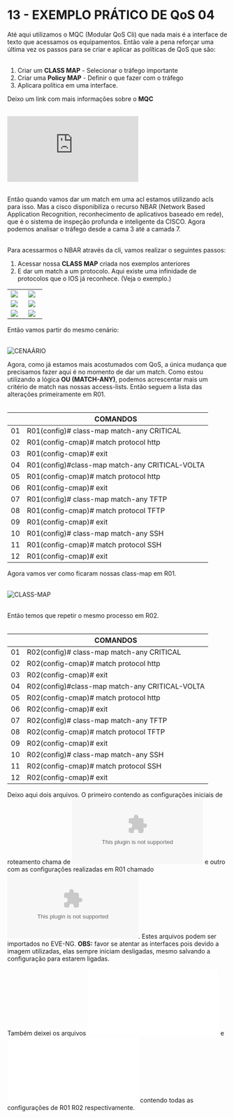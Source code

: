 # 13 - EXEMPLO PRÁTICO DE QoS 04

Até aqui utilizamos o MQC (Modular QoS Cli) que nada mais é a interface de texto que acessamos os equipamentos. Então vale a pena reforçar uma última vez os passos para se criar e aplicar as políticas de QoS que são: <br></br>

1. Criar um **CLASS MAP** - Selecionar o tráfego importante
2. Criar uma **Policy MAP** - Definir o que fazer com o tráfego
3. Aplicara política em uma interface.

Deixo um link com mais informações sobre o **MQC** <br></br>

![MQC](https://www.cisco.com/c/en/us/td/docs/ios-xml/ios/qos_mqc/configuration/15-mt/qos-mqc-15-mt-book/qos-mqc.html) <br></br>

Então quando vamos dar um match em uma acl estamos utilizando acls para isso. Mas a cisco disponibiliza o recurso NBAR (Network Based Application Recognition, reconhecimento de aplicativos baseado em rede), que é o sistema de inspeção profunda e inteligente da CISCO. Agora podemos analisar o tráfego desde a cama 3 até a camada 7. <br></br>

Para acessarmos o NBAR através da cli, vamos realizar o seguintes passos:

1. Acessar nossa **CLASS MAP** criada nos exemplos anteriores
2. E dar um match a um protocolo. Aqui existe uma infinidade de protocolos que o IOS já reconhece. (Veja o exemplo.)

<table>
    <tr >
        <td width="40%"> <img src="Imagens/02-Nbar(01).png"></img> </td>
        <td width="40%"> <img src="Imagens/02-Nbar(02).png"></img> </td>
    </tr>
    <tr >
        <td width="40%"> <img src="Imagens/02-Nbar(03).png"></img> </td>
        <td width="40%"> <img src="Imagens/02-Nbar(04).png"></img> </td>
    </tr>
    <tr>
        <td width="40%"> <img src="Imagens/02-Nbar(05).png"></img> </td>
        <td width="40%"> <img src="Imagens/02-Nbar(06).png"></img> </td>
    </tr>
</table>

Então vamos partir do mesmo cenário: <br></br>

![CENAÁRIO](Imagens/01-cenario.png)

Agora, como já estamos mais acostumados com QoS, a única mudança que precisamos fazer aqui é no momento de dar um match. Como estou utilizando a lógica **OU (MATCH-ANY)**, podemos acrescentar mais um critério de match nas nossas access-lists. Então seguem a lista das alterações primeiramente em R01. <br></br>

|      |  COMANDOS                                                                             |
| :--: | ------------------------------------------------------------------------------------- | 
| 01   | R01(config)# class-map match-any CRITICAL                                             |
| 02   | R01(config-cmap)# match protocol http                                                 |
| 03   | R01(config-cmap)# exit                                                                |
| 04   | R01(config)#class-map match-any CRITICAL-VOLTA                                        |
| 05   | R01(config-cmap)# match protocol http                                                 |
| 06   | R01(config-cmap)# exit                                                                |
| 07   | R01(config)# class-map match-any TFTP                                                 |
| 08   | R01(config-cmap)# match protocol TFTP                                                 |
| 09   | R01(config-cmap)# exit                                                                |
| 10   | R01(config)# class-map match-any SSH                                                  |
| 11   | R01(config-cmap)# match protocol SSH                                                  |
| 12   | R01(config-cmap)# exit                                                                |

Agora vamos ver como ficaram nossas class-map em R01. <br></br>

![CLASS-MAP](Imagens/03-Class-Map_R01.png) <br></br>

Então temos que repetir o mesmo processo em R02. <br></br>

|      |  COMANDOS                                                                             |
| :--: | ------------------------------------------------------------------------------------- | 
| 01   | R02(config)# class-map match-any CRITICAL                                             |
| 02   | R02(config-cmap)# match protocol http                                                 |
| 03   | R02(config-cmap)# exit                                                                |
| 04   | R02(config)#class-map match-any CRITICAL-VOLTA                                        |
| 05   | R02(config-cmap)# match protocol http                                                 |
| 06   | R02(config-cmap)# exit                                                                |
| 07   | R02(config)# class-map match-any TFTP                                                 |
| 08   | R02(config-cmap)# match protocol TFTP                                                 |
| 09   | R02(config-cmap)# exit                                                                |
| 10   | R02(config)# class-map match-any SSH                                                  |
| 11   | R02(config-cmap)# match protocol SSH                                                  |
| 12   | R02(config-cmap)# exit                                                                |

Deixo aqui dois arquivos. O primeiro contendo as configurações iniciais de roteamento chama de ![01-QoS(Zerado).zip](Arquivos/01-QoS(Zerado).zip) e outro com as configurações realizadas em R01 chamado ![02-QoS_(R02).zip](Arquivos/02-QoS_(R02).zip). Estes arquivos podem ser importados no EVE-NG. **OBS:** favor se atentar as interfaces pois devido a imagem utilizadas, elas sempre iniciam desligadas, mesmo salvando a configuração para estarem ligadas. <br></br>
Também deixei os arquivos ![R01.txt](Arquivos/R01.txt) e ![R02.txt](Arquivos/R02.txt) contendo todas as configurações de R01 R02 respectivamente. <br></br>
